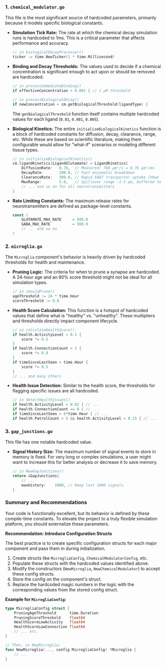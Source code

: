 ### 1. `chemical_modulator.go`

This file is the most significant source of hardcoded parameters, primarily because it models specific biological constants.

* **Simulation Tick Rate:** The rate at which the chemical decay simulation runs is hardcoded to 1ms. This is a critical parameter that affects performance and accuracy.
    ```go
    // in biologicalDecayProcessor()
    ticker := time.NewTicker(1 * time.Millisecond) 
    ```

* **Binding and Decay Thresholds:** The values used to decide if a chemical concentration is significant enough to act upon or should be removed are hardcoded.
    ```go
    // in processImmediateBinding()
    if effectiveConcentration > 0.001 { // 1 μM threshold

    // in processBiologicalDecay()
    if newConcentration < cm.getBiologicalThreshold(ligandType) {
    ```
    The `getBiologicalThreshold` function itself contains multiple hardcoded values for each ligand (`0.01`, `0.001`, `0.005`).

* **Biological Kinetics:** The entire `initializeBiologicalKinetics` function is a block of hardcoded constants for diffusion, decay, clearance, range, etc. While these are based on scientific literature, making them configurable would allow for "what-if" scenarios or modeling different tissue types.
    ```go
    // in initializeBiologicalKinetics()
    cm.ligandKinetics[LigandGlutamate] = LigandKinetics{
        DiffusionRate:   0.76,  // Measured: 760 μm²/s = 0.76 μm²/ms
        DecayRate:       200.0, // Fast enzymatic breakdown
        ClearanceRate:   300.0, // Rapid EAAT transporter uptake (Vmax ~500/s)
        MaxRange:        5.0,   // Spillover range ~1-2 μm, buffered to 5μm
        // ... and so on for all neurotransmitters
    }
    ```

* **Rate Limiting Constants:** The maximum release rates for neurotransmitters are defined as package-level constants.
    ```go
    const (
        GLUTAMATE_MAX_RATE     = 500.0
        GABA_MAX_RATE          = 500.0
        // ... and so on
    )
    ```

### 2. `microglia.go`

The `Microglia` component's behavior is heavily driven by hardcoded thresholds for health and maintenance.

* **Pruning Logic:** The criteria for when to prune a synapse are hardcoded. A 24-hour age and an 80% score threshold might not be ideal for all simulation types.
    ```go
    // in shouldPrune()
    ageThreshold := 24 * time.Hour
    scoreThreshold := 0.8
    ```

* **Health Score Calculation:** This function is a hotspot of hardcoded values that define what is "healthy" vs. "unhealthy". These multipliers and thresholds directly impact component lifecycle.
    ```go
    // in calculateHealthScore()
    if health.ActivityLevel < 0.1 {
        score *= 0.5 
    }
    if health.ConnectionCount < 2 {
        score *= 0.8
    }
    if timeSinceLastSeen > time.Hour {
        score *= 0.5
    }
    // ... and many others
    ```

* **Health Issue Detection:** Similar to the health score, the thresholds for flagging specific issues are all hardcoded.
    ```go
    // in detectHealthIssues()
    if health.ActivityLevel < 0.02 { // ...
    if health.ConnectionCount == 0 { // ...
    if timeSinceLastSeen > 6*time.Hour { // ...
    if health.PatrolCount > 5 && health.ActivityLevel < 0.15 { // ...
    ```

### 3. `gap_junctions.go`

This file has one notable hardcoded value.

* **Signal History Size:** The maximum number of signal events to store in memory is fixed. For very long or complex simulations, a user might want to increase this for better analysis or decrease it to save memory.
    ```go
    // in NewGapJunctions()
    return &GapJunctions{
        // ...
        maxHistory:    1000, // Keep last 1000 signals
    }
    ```

### Summary and Recommendations

Your code is functionally excellent, but its behavior is defined by these compile-time constants. To elevate the project to a truly flexible simulation platform, you should externalize these parameters.

**Recommendation: Introduce Configuration Structs**

The best practice is to create specific configuration structs for each major component and pass them in during initialization.

1.  Create structs like `MicrogliaConfig`, `ChemicalModulatorConfig`, etc.
2.  Populate these structs with the hardcoded values identified above.
3.  Modify the constructors (`NewMicroglia`, `NewChemicalModulator`) to accept these config structs.
4.  Store the config on the component's struct.
5.  Replace the hardcoded magic numbers in the logic with the corresponding values from the stored config struct.

**Example for `MicrogliaConfig`:**

```go
type MicrogliaConfig struct {
    PruningAgeThreshold      time.Duration
    PruningScoreThreshold    float64
    HealthScoreLowActivity   float64
    HealthScoreLowConnection float64
    // ... etc.
}

// Then, in NewMicroglia:
func NewMicroglia(..., config MicrogliaConfig) *Microglia {
    // ...
}
```

